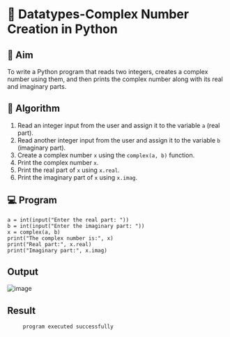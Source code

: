 # 🧮 Datatypes-Complex Number Creation in Python

## 🎯 Aim
To write a Python program that reads two integers, creates a complex number using them, and then prints the complex number along with its real and imaginary parts.

## 🧠 Algorithm
1. Read an integer input from the user and assign it to the variable `a` (real part).
2. Read another integer input from the user and assign it to the variable `b` (imaginary part).
3. Create a complex number `x` using the `complex(a, b)` function.
4. Print the complex number `x`.
5. Print the real part of `x` using `x.real`.
6. Print the imaginary part of `x` using `x.imag`.

## 💻 Program
```
a = int(input("Enter the real part: "))
b = int(input("Enter the imaginary part: "))
x = complex(a, b)
print("The complex number is:", x)
print("Real part:", x.real)
print("Imaginary part:", x.imag)
```
## Output
![image](https://github.com/user-attachments/assets/88c0964c-bfb4-491f-a1b2-af60b4741343)


## Result
         program executed successfully
